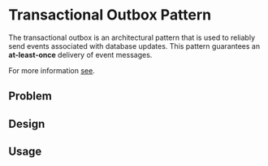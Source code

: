 # Transactional Outbox Pattern
The transactional outbox is an architectural pattern that is used to reliably send events associated with database 
updates. This pattern guarantees an **at-least-once** delivery of event messages.

For more information [see](https://microservices.io/patterns/data/transactional-outbox.html).

## Problem


## Design

## Usage 